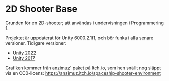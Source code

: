 # 2D Shooter Base

Grunden för en 2D-shooter; att användas i undervisningen i Programmering 1.

Projektet är uppdaterat för Unity 6000.2.1f1, och bör funka i alla senare versioner. Tidigare versioner:

- [Unity 2022](https://github.com/mikael-bergstrom-ntisthlm/2dshooterbase2022)
- [Unity 2017](https://github.com/mikael-bergstrom-ntisthlm/2dshooterbase)

Grafiken kommer från anzimuz' paket på Itch.io, som hen snällt nog släppt via en CC0-licens:
https://ansimuz.itch.io/spaceship-shooter-environment
